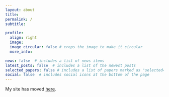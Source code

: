 ```yaml
---
layout: about
title: 
permalink: /
subtitle: 

profile:
  align: right
  image: 
  image_circular: false # crops the image to make it circular
  more_info: 

news: false  # includes a list of news items
latest_posts: false  # includes a list of the newest posts
selected_papers: false # includes a list of papers marked as "selected={true}"
social: false  # includes social icons at the bottom of the page
---
```


My site has moved [here](https://sites.google.com/view/teresayu).